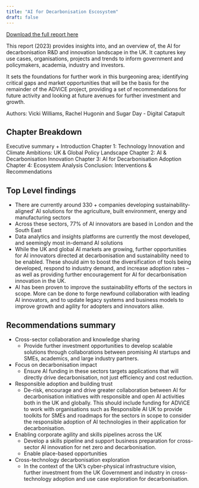 ```yaml
---
title: "AI for Decarbonisation Escosystem"
draft: false
---
```


[Download the full report here](https://www.turing.ac.uk/sites/default/files/2023-12/advice_-_ai_for_decarbonisation_ecosystem.pdf)

This report (2023) provides insights into, and an overview of, the AI for decarbonisation R&D and innovation landscape in the UK. It captures key use cases, organisations, projects and trends to inform government and policymakers, academia, industry and investors.

It sets the foundations for further work in this burgeoning area; identifying critical gaps and market opportunities that will be the basis for the remainder of the ADViCE project, providing a set of recommendations for future activity and looking at future avenues for further investment and growth.

Authors: Vicki Williams, Rachel Hugonin and Sugar Day - Digital Catapult

## Chapter Breakdown

Executive summary + Introduction
Chapter 1: Technology Innovation and Climate Ambitions: UK & Global Policy Landscape
Chapter 2: AI & Decarbonisation Innovation
Chapter 3: AI for Decarbonisation Adoption
Chapter 4: Ecosystem Analysis
Conclusion: Interventions & Recommendations

## Top Level findings 

- There are currently around 330 + companies developing sustainability-aligned’ AI solutions for the agriculture, built environment, energy and manufacturing sectors
- Across these sectors, 77% of AI innovators are based in London and the South East
- Data analytics and insights platforms are currently the most developed, and seemingly most in-demand AI solutions
- While the UK and global AI markets are growing, further opportunities for AI innovators directed at decarbonisation and sustainability need to be enabled. These should aim to boost the diversification of tools being developed, respond to industry demand, and increase adoption rates – as well as providing further encouragement for AI for decarbonisation innovation in the UK.
 - AI has been proven to improve the sustainability efforts of the sectors in scope. More can be done to forge newfound collaboration with leading AI innovators, and to update legacy systems and business models to improve growth and agility for adopters and innovators alike.

## Recommendations summary

- Cross-sector collaboration and knowledge sharing
  - Provide further investment opportunities to develop scalable solutions through collaborations between promising AI startups and SMEs, academics, and large industry partners.
- Focus on decarbonisation impact
  - Ensure AI funding in these sectors targets applications that will directly drive decarbonisation, not just efficiency and cost reduction.
- Responsible adoption and building trust
  - De-risk, encourage and drive greater collaboration between AI for decarbonisation initiatives with responsible and open AI activities both in the UK and globally. This should include funding for ADViCE to work with organisations such as Responsible AI UK to provide toolkits for SMEs and roadmaps for the sectors in scope to consider the responsible adoption of AI technologies in their application for decarbonisation.
- Enabling corporate agility and skills pipelines across the UK
  - Develop a skills pipeline and support business preparation for cross-sector AI innovation for net zero and decarbonisation.
   - Enable place-based opportunities
- Cross-technology decarbonisation exploration
  - In the context of the UK’s cyber-physical infrastructure vision, further investment from the UK Government and industry in cross-technology adoption and use case exploration for decarbonisation.

